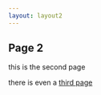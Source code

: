 ```yaml
--- 
layout: layout2
---
```


## Page 2

this is the second page

there is even a [third page](extra.page3)
